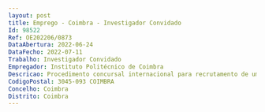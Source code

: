 ```yaml
--- 
layout: post
title: Emprego - Coimbra - Investigador Convidado
Id: 98522
Ref: OE202206/0873
DataAbertura: 2022-06-24
DataFecho: 2022-07-11
Trabalho: Investigador Convidado
Empregador: Instituto Politécnico de Coimbra
Descricao: Procedimento concursal internacional para recrutamento de um investigador júnior, para seleção de um posto de trabalho, em regime de contrato de trabalho em funções públicas a termo resolutivo certo, para a área Científica das Ciências Agrárias ou das Ciências e Engenharia Alimentar ou das Ciências do Ambiente e Sociedade, na Unidade 681 — Centro de Estudos de Recursos Naturais, Ambiente e Sociedade no âmbito do financiamento programático UIDP0681 financiado pela FCT — Fundação para a Ciência e Tecnologia, I. P. MCTES, através de Fundos Nacionais (PIDDAC), no âmbito do financiamento base com a referência UIDP 0681 2020
CodigoPostal: 3045-093 COIMBRA
Concelho: Coimbra
Distrito: Coimbra
--- 
```

